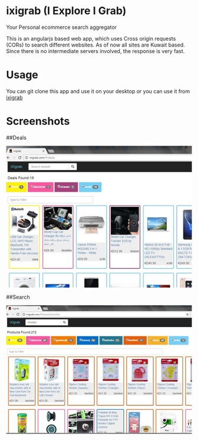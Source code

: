 # ixigrab (I Explore I Grab)
Your Personal ecommerce search aggregator

This is an angularjs based web app, which uses Cross origin requests (CORs) to search different websites.
As of now all sites are Kuwait based.
Since there is no intermediate servers involved, the response is very fast.

# Usage
You can git clone this app and use it on your desktop or you can use it from [ixigrab](http://ixigrab.com)

# Screenshots

##Deals

![Daily Deals](https://github.com/shikhar-kr/ixigrab/blob/master/ixigrab_deals_ss.jpg "Daily deals")

##Search

![Search](https://github.com/shikhar-kr/ixigrab/blob/master/ixigrab_search_ss.jpg "Search")


